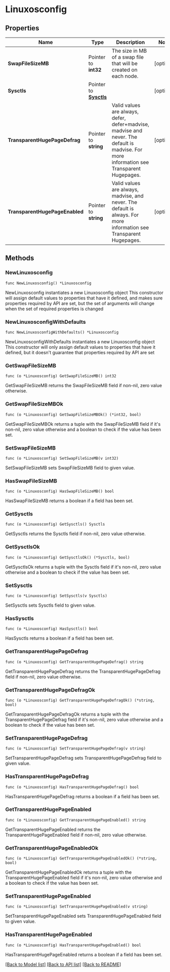 # Linuxosconfig

## Properties

Name | Type | Description | Notes
------------ | ------------- | ------------- | -------------
**SwapFileSizeMB** | Pointer to **int32** | The size in MB of a swap file that will be created on each node. | [optional] 
**Sysctls** | Pointer to [**Sysctls**](Sysctls.md) |  | [optional] 
**TransparentHugePageDefrag** | Pointer to **string** | Valid values are always, defer, defer+madvise, madvise and never. The default is madvise. For more information see Transparent Hugepages. | [optional] 
**TransparentHugePageEnabled** | Pointer to **string** | Valid values are always, madvise, and never. The default is always. For more information see Transparent Hugepages. | [optional] 

## Methods

### NewLinuxosconfig

`func NewLinuxosconfig() *Linuxosconfig`

NewLinuxosconfig instantiates a new Linuxosconfig object
This constructor will assign default values to properties that have it defined,
and makes sure properties required by API are set, but the set of arguments
will change when the set of required properties is changed

### NewLinuxosconfigWithDefaults

`func NewLinuxosconfigWithDefaults() *Linuxosconfig`

NewLinuxosconfigWithDefaults instantiates a new Linuxosconfig object
This constructor will only assign default values to properties that have it defined,
but it doesn't guarantee that properties required by API are set

### GetSwapFileSizeMB

`func (o *Linuxosconfig) GetSwapFileSizeMB() int32`

GetSwapFileSizeMB returns the SwapFileSizeMB field if non-nil, zero value otherwise.

### GetSwapFileSizeMBOk

`func (o *Linuxosconfig) GetSwapFileSizeMBOk() (*int32, bool)`

GetSwapFileSizeMBOk returns a tuple with the SwapFileSizeMB field if it's non-nil, zero value otherwise
and a boolean to check if the value has been set.

### SetSwapFileSizeMB

`func (o *Linuxosconfig) SetSwapFileSizeMB(v int32)`

SetSwapFileSizeMB sets SwapFileSizeMB field to given value.

### HasSwapFileSizeMB

`func (o *Linuxosconfig) HasSwapFileSizeMB() bool`

HasSwapFileSizeMB returns a boolean if a field has been set.

### GetSysctls

`func (o *Linuxosconfig) GetSysctls() Sysctls`

GetSysctls returns the Sysctls field if non-nil, zero value otherwise.

### GetSysctlsOk

`func (o *Linuxosconfig) GetSysctlsOk() (*Sysctls, bool)`

GetSysctlsOk returns a tuple with the Sysctls field if it's non-nil, zero value otherwise
and a boolean to check if the value has been set.

### SetSysctls

`func (o *Linuxosconfig) SetSysctls(v Sysctls)`

SetSysctls sets Sysctls field to given value.

### HasSysctls

`func (o *Linuxosconfig) HasSysctls() bool`

HasSysctls returns a boolean if a field has been set.

### GetTransparentHugePageDefrag

`func (o *Linuxosconfig) GetTransparentHugePageDefrag() string`

GetTransparentHugePageDefrag returns the TransparentHugePageDefrag field if non-nil, zero value otherwise.

### GetTransparentHugePageDefragOk

`func (o *Linuxosconfig) GetTransparentHugePageDefragOk() (*string, bool)`

GetTransparentHugePageDefragOk returns a tuple with the TransparentHugePageDefrag field if it's non-nil, zero value otherwise
and a boolean to check if the value has been set.

### SetTransparentHugePageDefrag

`func (o *Linuxosconfig) SetTransparentHugePageDefrag(v string)`

SetTransparentHugePageDefrag sets TransparentHugePageDefrag field to given value.

### HasTransparentHugePageDefrag

`func (o *Linuxosconfig) HasTransparentHugePageDefrag() bool`

HasTransparentHugePageDefrag returns a boolean if a field has been set.

### GetTransparentHugePageEnabled

`func (o *Linuxosconfig) GetTransparentHugePageEnabled() string`

GetTransparentHugePageEnabled returns the TransparentHugePageEnabled field if non-nil, zero value otherwise.

### GetTransparentHugePageEnabledOk

`func (o *Linuxosconfig) GetTransparentHugePageEnabledOk() (*string, bool)`

GetTransparentHugePageEnabledOk returns a tuple with the TransparentHugePageEnabled field if it's non-nil, zero value otherwise
and a boolean to check if the value has been set.

### SetTransparentHugePageEnabled

`func (o *Linuxosconfig) SetTransparentHugePageEnabled(v string)`

SetTransparentHugePageEnabled sets TransparentHugePageEnabled field to given value.

### HasTransparentHugePageEnabled

`func (o *Linuxosconfig) HasTransparentHugePageEnabled() bool`

HasTransparentHugePageEnabled returns a boolean if a field has been set.


[[Back to Model list]](../README.md#documentation-for-models) [[Back to API list]](../README.md#documentation-for-api-endpoints) [[Back to README]](../README.md)



